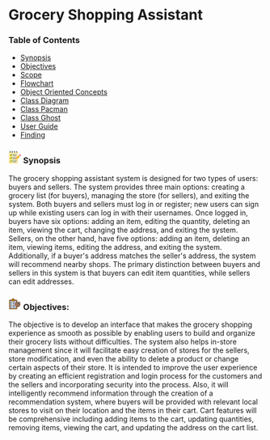 # Grocery Shopping Assistant

### Table of Contents
- [Synopsis](#-synopsis)
- [Objectives](#-objectives)
- [Scope](#-Scope)
- [Flowchart](#-flowchart)
- [Object Oriented Concepts](#-Object-Oriented-Concepts)
- [Class Diagram](#-class-diagram)
- [Class Pacman](#-Class-Pacman)
- [Class Ghost](#-Class-Ghost)
- [User Guide](#-Findings)
- [Finding](#-Finding)


### <img src="Submission/sec04_23242/Group2/Image/synopsis.png" width="5%" height="5%"> Synopsis
The grocery shopping assistant system is designed for two types of users: buyers and sellers. The system provides three main options: creating a grocery list (for buyers), managing the store (for sellers), and exiting the system. Both buyers and sellers must log in or register; new users can sign up while existing users can log in with their usernames. Once logged in, buyers have six options: adding an item, editing the quantity, deleting an item, viewing the cart, changing the address, and exiting the system. Sellers, on the other hand, have five options: adding an item, deleting an item, viewing items, editing the address, and exiting the system. Additionally, if a buyer's address matches the seller's address, the system will recommend nearby shops. The primary distinction between buyers and sellers in this system is that buyers can edit item quantities, while sellers can edit addresses.


### <img src="Submission/sec04_23242/Group2/Image/Objective.png" width="5%" height="5%"> Objectives:
The objective is to develop an interface that makes the grocery shopping experience as smooth as possible by enabling users to build and organize their grocery lists without difficulties. The system also helps in-store management since it will facilitate easy creation of stores for the sellers, store modification, and even the ability to delete a product or change certain aspects of their store. It is intended to improve the user experience by creating an efficient registration and login process for the customers and the sellers and incorporating security into the process. Also, it will intelligently recommend information through the creation of a recommendation system, where buyers will be provided with relevant local stores to visit on their location and the items in their cart. Cart features will be comprehensive including adding items to the cart, updating quantities, removing items, viewing the cart, and updating the address on the cart list.

